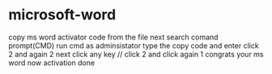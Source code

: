 # microsoft-word
copy ms word activator code from the file
next search comand prompt(CMD) run cmd as adminsistator
type the copy code and enter 
click 2 and again 2 next click any key //
click 2 and click again 1
congrats your ms word  now activation done
